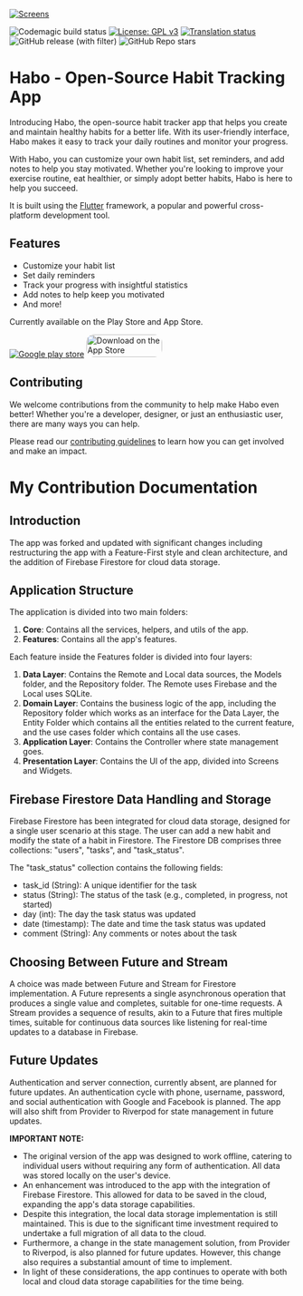[![Screens](https://habo.space/img/social/1.png)](https://habo.space)

![Codemagic build status](https://api.codemagic.io/apps/6154a5e032cdf915d1ce822b/6154a5e032cdf915d1ce822a/status_badge.svg)
[![License: GPL v3](https://img.shields.io/badge/License-GPLv3-blue.svg)](https://www.gnu.org/licenses/gpl-3.0)
[![Translation status](https://hosted.weblate.org/widget/habo/habo/svg-badge.svg)](https://hosted.weblate.org/engage/habo/)
![GitHub release (with filter)](https://img.shields.io/github/v/release/xpavle00/Habo)
![GitHub Repo stars](https://img.shields.io/github/stars/xpavle00/Habo)



# Habo - Open-Source Habit Tracking App

Introducing Habo, the open-source habit tracker app that helps you create and maintain healthy habits for a better life. With its user-friendly interface, Habo makes it easy to track your daily routines and monitor your progress.

With Habo, you can customize your own habit list, set reminders, and add notes to help you stay motivated. Whether you're looking to improve your exercise routine, eat healthier, or simply adopt better habits, Habo is here to help you succeed. 

It is built using the [Flutter](https://flutter.dev/) framework, a popular and powerful cross-platform development tool.

## Features

- Customize your habit list
- Set daily reminders
- Track your progress with insightful statistics
- Add notes to help keep you motivated
- And more!

Currently available on the Play Store and App Store.

[![Google play store](https://habo.space/img/resources/en_get.svg)](https://play.google.com/store/apps/details?id=com.pavlenko.Habo) <a target="_blank" href="https://apps.apple.com/us/app/habo-habit-tracker/id1670223360?itsct=apps_box_badge&amp;itscg=30200" style="display: inline-block; overflow: hidden; border-radius: 13px; width: 134px; height: 40px;"><img src="https://tools.applemediaservices.com/api/badges/download-on-the-app-store/black/en-us?size=250x83&amp;releaseDate=1682121600" alt="Download on the App Store" style="border-radius: 13px; width: 134px; height: 40px;"></a>



## Contributing

We welcome contributions from the community to help make Habo even better! Whether you're a developer, designer, or just an enthusiastic user, there are many ways you can help. 

Please read our [contributing guidelines](CONTRIBUTING.md) to learn how you can get involved and make an impact.

# My Contribution Documentation

## Introduction

The app was forked and updated with significant changes including restructuring the app with a Feature-First style and clean architecture, and the addition of Firebase Firestore for cloud data storage.

## Application Structure

The application is divided into two main folders:

1. **Core**: Contains all the services, helpers, and utils of the app.
2. **Features**: Contains all the app's features.

Each feature inside the Features folder is divided into four layers:

1. **Data Layer**: Contains the Remote and Local data sources, the Models folder, and the Repository folder. The Remote uses Firebase and the Local uses SQLite.
2. **Domain Layer**: Contains the business logic of the app, including the Repository folder which works as an interface for the Data Layer, the Entity Folder which contains all the entities related to the current feature, and the use cases folder which contains all the use cases.
3. **Application Layer**: Contains the Controller where state management goes.
4. **Presentation Layer**: Contains the UI of the app, divided into Screens and Widgets.

## Firebase Firestore Data Handling and Storage

Firebase Firestore has been integrated for cloud data storage, designed for a single user scenario at this stage. The user can add a new habit and modify the state of a habit in Firestore. The Firestore DB comprises three collections: "users", "tasks", and "task_status". 

The "task_status" collection contains the following fields:
- task_id (String): A unique identifier for the task
- status (String): The status of the task (e.g., completed, in progress, not started)
- day (int): The day the task status was updated
- date (timestamp): The date and time the task status was updated
- comment (String): Any comments or notes about the task

## Choosing Between Future and Stream

A choice was made between Future and Stream for Firestore implementation. A Future represents a single asynchronous operation that produces a single value and completes, suitable for one-time requests. A Stream provides a sequence of results, akin to a Future that fires multiple times, suitable for continuous data sources like listening for real-time updates to a database in Firebase.

## Future Updates

Authentication and server connection, currently absent, are planned for future updates. An authentication cycle with phone, username, password, and social authentication with Google and Facebook is planned. The app will also shift from Provider to Riverpod for state management in future updates.

**IMPORTANT NOTE:** 
- The original version of the app was designed to work offline, catering to individual users without requiring any form of authentication. All data was stored locally on the user's device.
- An enhancement was introduced to the app with the integration of Firebase Firestore. This allowed for data to be saved in the cloud, expanding the app's data storage capabilities.
- Despite this integration, the local data storage implementation is still maintained. This is due to the significant time investment required to undertake a full migration of all data to the cloud.
- Furthermore, a change in the state management solution, from Provider to Riverpod, is also planned for future updates. However, this change also requires a substantial amount of time to implement.
- In light of these considerations, the app continues to operate with both local and cloud data storage capabilities for the time being.

